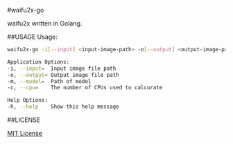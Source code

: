 #waifu2x-go

waifu2x written in Golang.

##USAGE
Usage:

```bash
waifu2x-go -i[--input] <input-image-path> -o[--output] <output-image-path> -m[--model] <model-path> -c[--cpu] <the-number-of-cpus>

Application Options:
-i, --input=  Input image file path
-o, --output= Output image file path
-m, --model=  Path of model
-c, --cpu=    The number of CPUs used to calcurate

Help Options:
-h, --help    Show this help message
```

##LICENSE

[MIT License](https://opensource.org/licenses/MIT)
